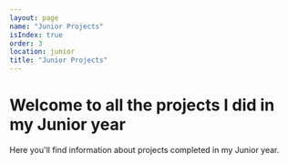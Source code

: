 ```yaml
---
layout: page
name: "Junior Projects"
isIndex: true
order: 3
location: junior
title: "Junior Projects"
---
```

# Welcome to all the projects I did in my Junior year

Here you'll find information about projects completed in my Junior year.
